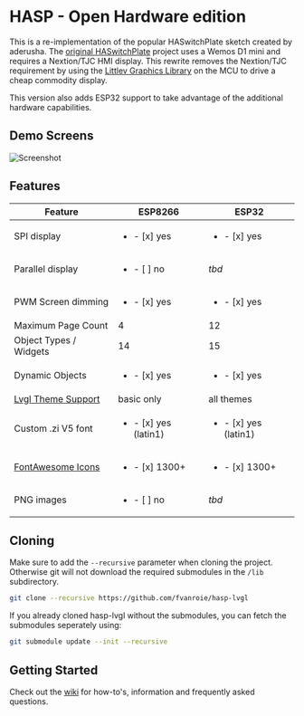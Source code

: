 # HASP - Open Hardware edition
This is a re-implementation of the popular HASwitchPlate sketch created by aderusha.
The [original HASwitchPlate][1] project uses a Wemos D1 mini and requires a Nextion/TJC HMI display.
This rewrite removes the Nextion/TJC requirement by using the [Littlev Graphics Library][2] on the MCU to drive a cheap commodity display.

This version also adds ESP32 support to take advantage of the additional hardware capabilities.


## Demo Screens

![Screenshot](https://raw.githubusercontent.com/fvanroie/hasp-lvgl/master/docs/img/screenhot-13.png)

## Features

| Feature            | ESP8266 | ESP32
|--------------------|---------|---------
| SPI display        | <ul><li>- [x] yes</li> | <ul><li>- [x] yes</li>
| Parallel display   | <ul><li>- [ ] no</li> | *tbd*
| PWM Screen dimming | <ul><li>- [x] yes</li> | <ul><li>- [x] yes</li>
| Maximum Page Count | 4       | 12
| Object Types / Widgets | 14  | 15
| Dynamic Objects    | <ul><li>- [x] yes</li> | <ul><li>- [x] yes</li>
| [Lvgl Theme Support][3] | basic only | all themes
| Custom .zi V5 font | <ul><li>- [x] yes (latin1)</li> | <ul><li>- [x] yes (latin1)</li>
| [FontAwesome Icons][4]  | <ul><li>- [x] 1300+</li> | <ul><li>- [x] 1300+</li>
| PNG images         | <ul><li>- [ ] no</li> | *tbd*

## Cloning

Make sure to add the `--recursive` parameter when cloning the project. Otherwise git will not download the required submodules in the `/lib` subdirectory.

```bash
git clone --recursive https://github.com/fvanroie/hasp-lvgl
```

If you already cloned hasp-lvgl without the submodules, you can fetch the submodules seperately using:

```bash
git submodule update --init --recursive
```

## Getting Started

Check out the [wiki](https://github.com/fvanroie/hasp-lvgl/wiki) for how-to's, information and frequently asked questions.

[1]: https://github.com/aderusha/HASwitchPlate
[2]: https://github.com/littlevgl/lvgl
[3]: https://littlevgl.com/themes
[4]: https://fontawesome.com/cheatsheet/
